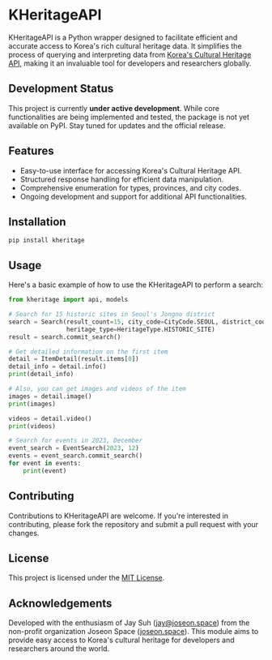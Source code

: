 # KHeritageAPI

KHeritageAPI is a Python wrapper designed to facilitate efficient and accurate access to Korea's rich cultural heritage
data. It simplifies the process of querying and interpreting data
from [Korea's Cultural Heritage API](https://www.cha.go.kr/html/HtmlPage.do?pg=/publicinfo/pbinfo3_0202.jsp&mn=NS_04_04_03),
making it an
invaluable tool for developers and researchers globally.

## Development Status

This project is currently **under active development**. While core functionalities are being implemented and tested, the
package is not yet available on PyPI. Stay tuned for updates and the official release.

## Features

- Easy-to-use interface for accessing Korea's Cultural Heritage API.
- Structured response handling for efficient data manipulation.
- Comprehensive enumeration for types, provinces, and city codes.
- Ongoing development and support for additional API functionalities.

## Installation

`pip install kheritage`

## Usage

Here's a basic example of how to use the KHeritageAPI to perform a search:

```python
from kheritage import api, models

# Search for 15 historic sites in Seoul's Jongno district
search = Search(result_count=15, city_code=CityCode.SEOUL, district_code=Seoul.JONGNRO, canceled=False,
                heritage_type=HeritageType.HISTORIC_SITE)
result = search.commit_search()

# Get detailed information on the first item
detail = ItemDetail(result.items[0])
detail_info = detail.info()
print(detail_info)

# Also, you can get images and videos of the item
images = detail.image()
print(images)

videos = detail.video()
print(videos)

# Search for events in 2023, December
event_search = EventSearch(2023, 12)
events = event_search.commit_search()
for event in events:
    print(event)
```

## Contributing

Contributions to KHeritageAPI are welcome. If you're interested in contributing, please fork the repository and submit a
pull request with your changes.

## License

This project is licensed under the [MIT License](LICENSE).

## Acknowledgements

Developed with the enthusiasm of Jay Suh (jay@joseon.space) from the non-profit organization Joseon
Space ([joseon.space](https://joseon.space)). This module aims to provide easy access to Korea's cultural heritage for
developers and researchers around the world.